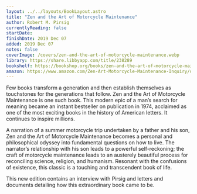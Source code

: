 ```yaml
---
layout: ../../layouts/BookLayout.astro
title: "Zen and the Art of Motorcycle Maintenance"
author: Robert M. Pirsig
currentlyReading: false
startDate: 
finishDate: 2019 Dec 07
added: 2019 Dec 07
notes: false
coverImage: /covers/zen-and-the-art-of-motorcycle-maintenance.webp
library: https://share.libbyapp.com/title/238289
bookshelf: https://bookshop.org/books/zen-and-the-art-of-motorcycle-maintenance-an-inquiry-into-values/9780060839871
amazon: https://www.amazon.com/Zen-Art-Motorcycle-Maintenance-Inquiry/dp/0060589469
---
```


Few books transform a generation and then establish themselves as touchstones for the generations that follow. Zen and the Art of Motorcycle Maintenance is one such book. This modern epic of a man’s search for meaning became an instant bestseller on publication in 1974, acclaimed as one of the most exciting books in the history of American letters. It continues to inspire millions.

A narration of a summer motorcycle trip undertaken by a father and his son, Zen and the Art of Motorcycle Maintenance becomes a personal and philosophical odyssey into fundamental questions on how to live. The narrator’s relationship with his son leads to a powerful self-reckoning; the craft of motorcycle maintenance leads to an austerely beautiful process for reconciling science, religion, and humanism. Resonant with the confusions of existence, this classic is a touching and transcendent book of life.

This new edition contains an interview with Pirsig and letters and documents detailing how this extraordinary book came to be.

<!-- ### Notes & Highlights -->
